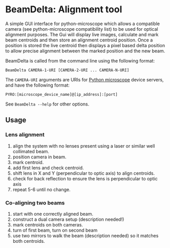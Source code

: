 # BeamDelta: Alignment tool

A simple GUI interface for python-microscope which allows a compatible camera
(see python-microscope compatibility list) to be used for optical alignment purposes.
The Gui will display live images, calculate and mark beam centroids and then store
an alignment centroid position. Once a position is stored the live centroid then 
displays a pixel based delta position to allow precise alignment between the marked
position and the new beam.

BeamDelta is called from the command line using the following format:

    BeamDelta CAMERA-1-URI [CAMERA-2-URI ... CAMERA-N-URI]

The `CAMERA-URI` arguments are URIs for [Python
microscope](https://www.python-microscope.org/) device servers, and
have the following format:

    PYRO:[microscope_device_name]@[ip_address]:[port]

See `BeamDelta --help` for other options.

## Usage

### Lens alignment

1. align the system with no lenses present using a laser or similar well collimated
beam.
2. position camera in beam.
3. mark centroid.
4. add first lens and check centroid.
5. shift lens in X and Y (perpendicular to optic axis) to align centroids.
6. check for back reflection to ensure the lens is perpendicular to optic axis
7. repeat 5-6 until no change.

### Co-aligning two beams

1. start with one correctly aligned beam.
2. construct a dual camera setup (description needed!)
3. mark centroids on both cameras.
4. turn of first beam, turn on second beam
5. use two mirrors to walk the beam (description needed) so it matches both centroids.
